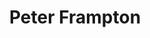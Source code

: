 ---
title: "Peter Frampton"
summary: "Grammy Award winner British vocalist, guitarist, and songwriter. Born April 22, 1950 in Beckenham, Kent, United Kingdom. Aged 14, her was playing with a band called the **Trubeats** followed by a band called . In 1969, he joined with to form . After four studio albums and one live album with them, he left the band and went solo in 1971. On 24 August 1979, he received a star on the Hollywood Walk of Fame at 6819 Hollywood Boulevard for his contributions to the recording industry. In 2016, he was inducted into the Musicians Hall of Fame and Museum. Father of . Son of and brother of ."
image: "peter-frampton.jpg"
apple_music_artist_url: "https://music.apple.com/gb/artist/peter-frampton/106848"
---